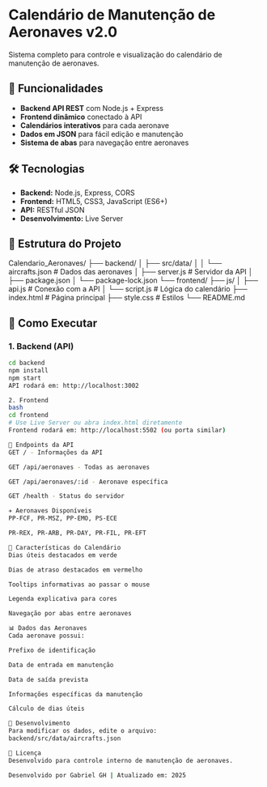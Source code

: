 # Calendário de Manutenção de Aeronaves v2.0

Sistema completo para controle e visualização do calendário de manutenção de aeronaves.

## 🚀 Funcionalidades

- **Backend API REST** com Node.js + Express
- **Frontend dinâmico** conectado à API
- **Calendários interativos** para cada aeronave
- **Dados em JSON** para fácil edição e manutenção
- **Sistema de abas** para navegação entre aeronaves

## 🛠️ Tecnologias

- **Backend:** Node.js, Express, CORS
- **Frontend:** HTML5, CSS3, JavaScript (ES6+)
- **API:** RESTful JSON
- **Desenvolvimento:** Live Server

## 📁 Estrutura do Projeto
Calendario_Aeronaves/
├── backend/
│ ├── src/data/
│ │ └── aircrafts.json # Dados das aeronaves
│ ├── server.js # Servidor da API
│ ├── package.json
│ └── package-lock.json
└── frontend/
├── js/
│ ├── api.js # Conexão com a API
│ └── script.js # Lógica do calendário
├── index.html # Página principal
├── style.css # Estilos
└── README.md

## 🚀 Como Executar

### 1. Backend (API)
```bash
cd backend
npm install
npm start
API rodará em: http://localhost:3002

2. Frontend
bash
cd frontend
# Use Live Server ou abra index.html diretamente
Frontend rodará em: http://localhost:5502 (ou porta similar)

📡 Endpoints da API
GET / - Informações da API

GET /api/aeronaves - Todas as aeronaves

GET /api/aeronaves/:id - Aeronave específica

GET /health - Status do servidor

✈️ Aeronaves Disponíveis
PP-FCF, PR-MSZ, PP-EMO, PS-ECE

PR-REX, PR-ARB, PR-DAY, PR-FIL, PR-EFT

🎨 Características do Calendário
Dias úteis destacados em verde

Dias de atraso destacados em vermelho

Tooltips informativas ao passar o mouse

Legenda explicativa para cores

Navegação por abas entre aeronaves

📊 Dados das Aeronaves
Cada aeronave possui:

Prefixo de identificação

Data de entrada em manutenção

Data de saída prevista

Informações específicas da manutenção

Cálculo de dias úteis

🔧 Desenvolvimento
Para modificar os dados, edite o arquivo:
backend/src/data/aircrafts.json

📄 Licença
Desenvolvido para controle interno de manutenção de aeronaves.

Desenvolvido por Gabriel GH | Atualizado em: 2025